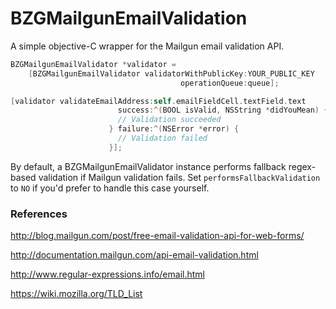 # BZGMailgunEmailValidation

A simple objective-C wrapper for the Mailgun email validation API.

```objective-c
BZGMailgunEmailValidator *validator = 
    [BZGMailgunEmailValidator validatorWithPublicKey:YOUR_PUBLIC_KEY 
                                      operationQueue:queue];

[validator validateEmailAddress:self.emailFieldCell.textField.text
                        success:^(BOOL isValid, NSString *didYouMean) {
                        // Validation succeeded
                      } failure:^(NSError *error) {
                        // Validation failed
                      }];
```

By default, a BZGMailgunEmailValidator instance performs fallback regex-based validation if Mailgun validation fails. 
Set `performsFallbackValidation` to `NO` if you'd prefer to handle this case yourself.

### References
http://blog.mailgun.com/post/free-email-validation-api-for-web-forms/

http://documentation.mailgun.com/api-email-validation.html

http://www.regular-expressions.info/email.html

https://wiki.mozilla.org/TLD_List

